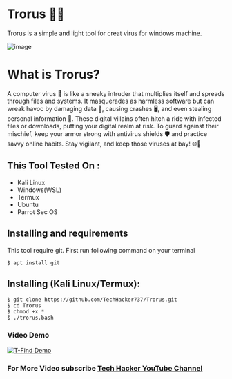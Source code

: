 # Trorus 🦕🦕

Trorus is a simple and light tool for creat virus for windows machine.

![image](https://wdevmail.000webhostapp.com/Picsart_23-09-01_01-10-41-479.jpg)

# What is Trorus?
<p>A computer virus 🦠 is like a sneaky intruder that multiplies itself and spreads through files and systems. It masquerades as harmless software but can wreak havoc by damaging data 📁, causing crashes 🖥️, and even stealing personal information 🔐. These digital villains often hitch a ride with infected files or downloads, putting your digital realm at risk. To guard against their mischief, keep your armor strong with antivirus shields 🛡️ and practice savvy online habits. Stay vigilant, and keep those viruses at bay! 🌐🚫</p>

## This Tool Tested On :
<ul>
  <li>Kali Linux</li>
  <li>Windows(WSL)</li>
  <li>Termux</li>
  <li>Ubuntu</li>
  <li>Parrot Sec OS</li>
</ul>

## Installing and requirements
<p>This tool require git. First run following command on your terminal</p>

```
$ apt install git

```

## Installing (Kali Linux/Termux):

```
$ git clone https://github.com/TechHacker737/Trorus.git
$ cd Trorus
$ chmod +x *
$ ./trorus.bash
```

### Video Demo
[![T-Find Demo](https://wdevmail.000webhostapp.com/Picsart_23-08-31_18-17-24-101.jpg)](https://youtu.be/1Bkytx7K5c4)

### For More Video subscribe <a href="http://youtube.com/techhacker7">Tech Hacker YouTube Channel</a>


